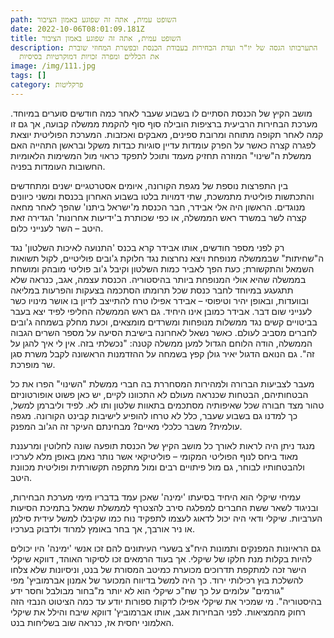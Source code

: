 ```yaml
---
path: השופט עמית, אתה זה שפוגע באמון הציבור
date: 2022-10-06T08:01:09.181Z
title: השופט עמית, אתה זה שפוגע באמון הציבור
description: התערבותו הגסה של יו"ר ועדת הבחירות בעבודת הכנסת ובפשרת המחוזי שוברת
  את הכללים ומפרה זכויות דמוקרטיות בסיסיות
image: /img/111.jpg
tags: []
category: פרקליטות
---
```

מושב הקיץ של הכנסת הסתיים לו בשבוע שעבר לאחר כמה חודשים סוערים במיוחד. מערכת הבחירות הרביעית ברציפות הובילה סוף סוף להקמת ממשלה קבועה, אך גם זו קמה לאחר תקופה מתוחה ומרובת ספינים, מאבקים ואכזבות. המערכת הפוליטית יוצאת לפגרה קצרה כאשר על הפרק עומדות עדיין סוגיות כבדות משקל ובראשן התהייה האם ממשלת ה"שינוי" המוזרה תחזיק מעמד ותוכל לתפקד כראוי מול המשימות הלאומיות החשובות העומדות בפניה.

בין התפרצות נוספת של מגפת הקורונה, איומים אסטרטגיים ישנים ומתחדשים והתכתשות פוליטית מתמשכת, שתי דמויות בלטו בשבוע האחרון בכנסת ומשני כיוונים מנוגדים. הראשון היה אלי אבידר, חבר הכנסת מ'ישראל ביתנו' שהפך לאחר מחאה קצרה לשר במשרד ראש הממשלה, או כפי שכותרת ב'ידיעות אחרונות' הגדירה זאת היטב – השר לענייני כלום.

רק לפני מספר חודשים, אותו אבידר קרא בכנס 'התנועה לאיכות השלטון' נגד ה"שחיתות" שבממשלה מנופחת ויצא נחרצות נגד חלוקת ג'ובים פוליטיים, לקול תשואות השמאל והתקשורת; כעת הפך לאביר כמות השלטון וקיבל ג'וב פוליטי מובהק ומושחת בממשלה שהיא אולי המנופחת ביותר בהיסטוריה. הכנסת עצמה, אגב, כנראה שלא תתגעגע במיוחד לחבר כנסת שכל תרומתו הסתכמה בצעקות והפרעות במליאה ובוועדות, ובאופן יהיר וטיפוסי – אבידר אפילו טרח להתייצב לדיון בו אושר מינויו כשר לענייני שום דבר.
אבידר כמובן אינו היחיד. גם ראש הממשלה החליפי לפיד יצא בעבר בביטויים קשים נגד ממשלות מנופחות ומשרדים מומצאים, וכעת מחלק בשמחה ג'ובים לחברים מסביב לעולם. כאשר נשאל לאחרונה בישיבת הסיעה על מספר השרים הגבוה הממשלה, הודה הלוחם הגדול למען ממשלה קטנה: "נכשלתי בזה. אין לי איך להגן על זה". גם הנואם הדגול יאיר גולן קפץ בשמחה על ההזדמנות הראשונה לקבל משרת סגן שר מופרכת.

מעבר לצביעות הברורה ולמהירות המסחררת בה חברי ממשלת "השינוי" הפרו את כל הבטחותיהם, הבטחות שכנראה מעולם לא התכוונו לקיים, יש כאן פשוט אופורטוניזם טהור מצד חבורה שכל שאיפותיה מסתכמים בתאוות שלטון ותו לא. לפיד וליברמן למשל, כך למדנו גם בשבוע שעבר, כלל לא טרחו להופיע לישיבות קבינט הקורונה. מגפה עולמית? משבר כלכלי מאיים? מבחינתם העיקר זה הג'וב המפנק.

מנגד ניתן היה לראות לאורך כל מושב הקיץ של הכנסת תופעה שונה לחלוטין ומרעננת מאוד ביחס לנוף הפוליטי המקומי – פוליטיקאי אשר נותר נאמן באופן מלא לערכיו ולהבטחותיו לבוחר, גם מול פיתויים רבים ומול מתקפה תקשורתית ופוליטית מכוונת היטב.

עמיחי שיקלי הוא היחיד בסיעתו 'ימינה' שאכן עמד בדבריו מימי מערכת הבחירות, ובניגוד לשאר ששת החברים למפלגה סירב להצטרף לממשלת שמאל בתמיכת הסיעות הערביות. שיקלי ודאי היה יכול לדאוג לעצמו לתפקיד נוח כמו שקיבלו למשל עידית סילמן או ניר אורבך, אך בחר באומץ למרוד ולדבוק בערכיו.

גם הראיונות המפנקים ותמונות היח"צ בשערי העיתונים להם זכו אנשי 'ימינה' היו יכולים להיות בקלות מנת חלקו של שיקלי. אך בעוד הרמאים זכו לסיקור האוהד, דווקא שיקלי הישר זכה למתקפת תדרוכים מכוערת כמיטב המסורת של בנט, וניסיונות שלא צלחו להשלכת בוץ רכילותי ירוד. כך היה למשל בדיווח המכוער של אמנון אברמוביץ' מפי "גורמים" עלומים על כך שח"כ שיקלי הוא לא יותר מ"בחור מבולבל וחסר ידע בהיסטוריה". מי שמכיר את שיקלי אפילו לדקות ספורות יודע עד כמה הציטוט הנבזי הזה רחוק מהמציאות. לפני הבחירות אגב, אותו אברמוביץ' דווקא שיבח והילל את שיקלי האלמוני יחסית אז, כנראה שוב בשליחות בנט.
